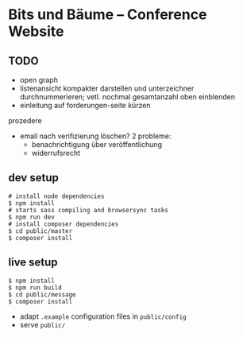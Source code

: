 # Bits und Bäume – Conference Website

## TODO
- open graph
- listenansicht kompakter darstellen und unterzeichner durchnummerieren; vetl. nochmal gesamtanzahl oben einblenden
- einleitung auf forderungen-seite kürzen

prozedere
- email nach verifizierung löschen? 2 probleme:
  - benachrichtigung über veröffentlichung
  - widerrufsrecht


## dev setup
```
# install node dependencies
$ npm install
# starts sass compiling and browsersync tasks
$ npm run dev
# install composer dependencies
$ cd public/master
$ composer install
```

## live setup
```
$ npm install
$ npm run build
$ cd public/message
$ composer install
```
- adapt `.example` configuration files in `public/config`
- serve `public/`
